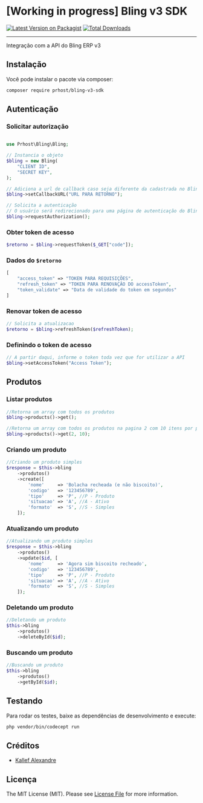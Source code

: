 # [Working in progress] Bling v3 SDK

[![Latest Version on Packagist](https://img.shields.io/packagist/v/prhost/bling-v3-sdk.svg?style=flat-square)](https://packagist.org/packages/prhost/bling-v3-sdk)
[![Total Downloads](https://img.shields.io/packagist/dt/prhost/bling-v3-sdk.svg?style=flat-square)](https://packagist.org/packages/prhost/bling-v3-sdk)

---
Integração com a API do Bling ERP v3

## Instalação

Você pode instalar o pacote via composer:

```bash
composer require prhost/bling-v3-sdk
```

## Autenticação

### Solicitar autorização

```php

use Prhost\Bling\Bling;

// Instancia o objeto
$bling = new Bling(
    "CLIENT ID",
    "SECRET KEY",
);

// Adiciona a url de callback caso seja diferente da cadastrada no Bling
$bling->setCallbackURL("URL PARA RETORNO");

// Solicita a autenticação
// O usuário será redirecionado para uma página de autenticação do Bling
$bling->requestAuthorization();
```

### Obter token de acesso

```php
$retorno = $bling->requestToken($_GET["code"]);
```

### Dados do `$retorno`

```php
[
    "access_token" => "TOKEN PARA REQUISIÇÕES",
    "refresh_token" => "TOKEN PARA RENOVAÇÂO DO accessToken",
    "token_validate" => "Data de validade do token em segundos"
]
```

### Renovar token de acesso

```php
// Solicita a atualizacao
$retorno = $bling->refreshToken($refreshToken);
```

### Definindo o token de acesso

```php
// A partir daqui, informe o token toda vez que for utilizar a API
$bling->setAccessToken("Access Token");
```

## Produtos

### Listar produtos

```php
//Retorna um array com todos os produtos
$bling->products()->get();

//Retorna um array com todos os produtos na pagina 2 com 10 itens por pagina
$bling->products()->get(2, 10);
```

### Criando um produto

```php
//Criando um produto simples
$response = $this->bling
    ->produtos()
    ->create([
        'nome'     => 'Bolacha recheada (e não biscoito)',
        'codigo'   => '123456789',
        'tipo'     => 'P', //P - Produto
        'situacao' => 'A', //A - Ativo
        'formato'  => 'S', //S - Simples
    ]);
```

### Atualizando um produto

```php
//Atualizando um produto simples
$response = $this->bling
    ->produtos()
    ->update($id, [
        'nome'     => 'Agora sim biscoito recheado',
        'codigo'   => '123456789',
        'tipo'     => 'P', //P - Produto
        'situacao' => 'A', //A - Ativo
        'formato'  => 'S', //S - Simples
    ]);
```

### Deletando um produto

```php
//Deletando um produto
$this->bling
    ->produtos()
    ->deleteById($id);
```

### Buscando um produto

```php
//Buscando um produto
$this->bling
    ->produtos()
    ->getById($id);
```

## Testando

Para rodar os testes, baixe as dependências de desenvolvimento e execute:
```bash
php vendor/bin/codecept run
```

## Créditos

- [Kallef Alexandre](https://github.com/prhost)

## Licença

The MIT License (MIT). Please see [License File](LICENSE.md) for more information.
